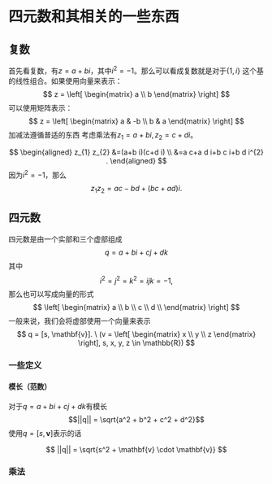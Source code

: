 # 四元数和其相关的一些东西
## 复数
首先看复数，有$z = a + bi$，其中$i^2 = -1$。那么可以看成复数就是对于$\{1, i\}$ 这个基的线性组合。如果使用向量来表示：
$$
z = \left[
\begin{matrix}
a \\
b
\end{matrix}
\right]
$$
可以使用矩阵表示：
$$
z = 
\left[
\begin{matrix}
a & -b \\
b & a
\end{matrix}
\right]
$$
加减法遵循普适的东西
考虑乘法有$z_{1}=a+b i, z_{2}=c+d i$。

$$
\begin{aligned}
z_{1} z_{2} &=(a+b i)(c+d i) \\
&=a c+a d i+b c i+b d i^{2} .
\end{aligned}
$$
因为$i^2 = -1$，那么
$$
z_1z_2 = ac - bd + (bc + ad)i.
$$

## 四元数
四元数是由一个实部和三个虚部组成
$$ q = a + bi + cj + dk$$
其中
$$ i^2 = j^2 = k^2 = ijk = -1, $$
那么也可以写成向量的形式
$$
\left[
\begin{matrix}
a \\
b \\
c \\
d \\
\end{matrix}
\right]
$$
一般来说，我们会将虚部使用一个向量来表示
$$
q = [s, \mathbf{v}]. \ (v = \left[ \begin{matrix} x \\ y \\ z \end{matrix} \right], s, x, y, z \in \mathbb{R})
$$
### 一些定义
#### 模长（范数）
对于$q = a + bi +cj + dk$有模长
	$$||q|| = \sqrt{a^2 + b^2 + c^2 + d^2}$$
使用$q = [s, \mathbf{v}]$表示的话

$$
||q|| = \sqrt{s^2 + \mathbf{v} \cdot \mathbf{v}}
$$
### 乘法




